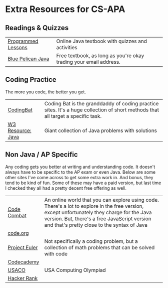 # Extra Resources for CS-APA

## Readings & Quizzes

| | |
|---|---|
|[Programmed Lessons](https://programmedlessons.org/Java9/index.html) | Online Java textbook with quizzes and activities |
| [Blue Pelican Java](http://www.bluepelicanjava.com/userLogin_dwnLd.asp) | Free textbook, as long as you're okay trading your email address. |

## Coding Practice

The more you code, the better you get. 

| | |
|---|---|
|[CodingBat](https://codingbat.com/java)|Coding Bat is the granddaddy of coding practice sites. It's a huge collection of short methods that all target a specific task. |
|[W3 Resource: Java](https://www.w3resource.com/java-exercises/) | Giant collection of Java problems with solutions |


## Non Java / AP Specific

Any coding gets you better at writing and understanding code. It doesn't always have to be specific to the AP exam or even Java. Below are some other sites I've come across to get some extra work in. And bonus, they tend to be kind of fun. Some of these may have a paid version, but last time I checked they all had a pretty decent free offering as well. 

| | |
|---|---|
| [Code Combat](https://codecombat.com/) | An online world that you can explore using code. There's a lot to explore in the free version, except unfortunately they charge for the Java version. But, there's a free JavaScript version and that's pretty close to the syntax of Java |
| [code.org](https://code.org) | |
| [Project Euler](https://projecteuler.net/) | Not specifically a coding problem, but a collection of math problems that can be solved with code |
| [Codecademy](http://codecademy.com/) | |
| [USACO](http://www.usaco.org/) | USA Computing Olympiad |
| [Hacker Rank](https://www.hackerrank.com/) | |
